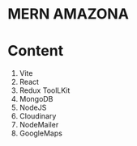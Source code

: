 # MERN AMAZONA

# Content

1. Vite
2. React
3. Redux ToolLKit
4. MongoDB
5. NodeJS
6. Cloudinary
7. NodeMailer
8. GoogleMaps
